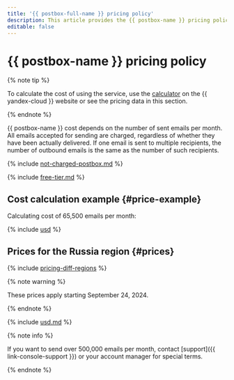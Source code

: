 ```yaml
---
title: '{{ postbox-full-name }} pricing policy'
description: This article provides the {{ postbox-name }} pricing policy.
editable: false
---
```


# {{ postbox-name }} pricing policy


{% note tip %}




To calculate the cost of using the service, use the [calculator](https://yandex.cloud/en/prices?state=d41eb2e392e8#calculator) on the {{ yandex-cloud }} website or see the pricing data in this section.


{% endnote %}




{{ postbox-name }} cost depends on the number of sent emails per month. All emails accepted for sending are charged, regardless of whether they have been actually delivered. If one email is sent to multiple recipients, the number of outbound emails is the same as the number of such recipients.

{% include [not-charged-postbox.md](../_includes/pricing/price-formula/not-charged-postbox.md) %}

{% include [free-tier.md](../_includes/pricing/price-formula/free-tier.md) %}

## Cost calculation example {#price-example}

Calculating cost of 65,500 emails per month:



{% include [usd](../_pricing_examples/postbox/usd.md) %}


## Prices for the Russia region {#prices}

{% include [pricing-diff-regions](../_includes/pricing-diff-regions.md) %}

{% note warning %}

These prices apply starting September 24, 2024.

{% endnote %}



{% include [usd.md](../_pricing/postbox/usd.md) %}


{% note info %}

If you want to send over 500,000 emails per month, contact [support]({{ link-console-support }}) or your account manager for special terms.

{% endnote %}
